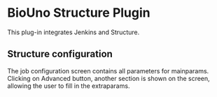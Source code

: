 # BioUno Structure Plugin

This plug-in integrates Jenkins and Structure.

## Structure configuration

The job configuration screen contains all parameters for mainparams. Clicking 
on Advanced button, another section is shown on the screen, allowing the user 
to fill in the extraparams. 

